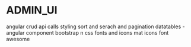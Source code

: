 # ADMIN_UI
angular
    crud
    api calls
    styling
    sort and serach and pagination
        datatables - angular component
    bootstrap n css
    fonts and icons
        mat icons
        font awesome
        
        
        
        
        
        
        
        

